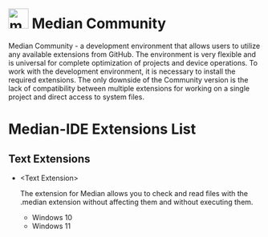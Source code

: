 # <img width="40" alt="median" src="https://github.com/user-attachments/assets/217b3780-27e2-49f4-81b7-f6f340d9d3fd"> Median Community
Median Community - a development environment that allows users to utilize any available extensions from GitHub. The environment is very flexible and is universal for complete optimization of projects and device operations. To work with the development environment, it is necessary to install the required extensions. The only downside of the Community version is the lack of compatibility between multiple extensions for working on a single project and direct access to system files.

# Median-IDE Extensions List
## Text Extensions
* \<Text Extension\>
  
  The extension for Median allows you to check and read files with the .median extension without affecting them and without executing them.

  * Windows 10
  * Windows 11
